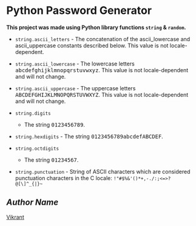 # Python Password Generator
**This project was made using Python library functions `string` & `random`.**

* `string.ascii_letters`
	  - The concatenation of the ascii_lowercase and ascii_uppercase constants described below. This value is not locale-dependent.

* `string.ascii_lowercase`
	  - The lowercase letters <kbd>abcdefghijklmnopqrstuvwxyz</kbd>. This value is not locale-dependent and will not change.

* `string.ascii_uppercase`
	  - The uppercase letters <kbd>ABCDEFGHIJKLMNOPQRSTUVWXYZ</kbd>. This value is not locale-dependent and will not change.

* `string.digits`
    - The string <kbd>0123456789</kbd>.

* `string.hexdigits`
	  - The string <kbd>0123456789abcdefABCDEF</kbd>.

* `string.octdigits`
    - The string <kbd>01234567</kbd>.

* `string.punctuation`
	  - String of ASCII characters which are considered punctuation characters in the C locale: `!"#$%&'()*+,-./:;<=>?@[\]^_{|}~`

## *Author Name*
[Vikrant](https://github.com/vikrant-v28)
